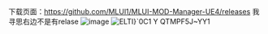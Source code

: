 下载页面：https://github.com/MLUl1/MLUI-MOD-Manager-UE4/releases
我寻思右边不是有relase
![image](https://github.com/user-attachments/assets/63cd9ef3-a3cc-4f99-af8d-1bb7db20903e)
![ELTI}`0C1 Y QTMPF5J~YY1](https://github.com/user-attachments/assets/3b29c2cc-4b19-4e31-8e76-5cacfb0edbe0)


